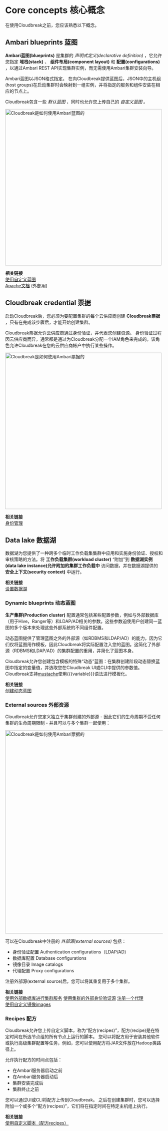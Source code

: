 # Core concepts 核心概念

在使用Cloudbreak之前，您应该熟悉以下概念。

## Ambari blueprints 蓝图

**Ambari蓝图(blueprints)** 是集群的 *声明式定义(declarative definition)* ，它允许您指定 **堆栈(stack)** 、 **组件布局(component layout)** 和 **配置(configurations)** ，以通过Ambari REST API实现集群实例，而无需使用Ambari集群安装向导。

Ambari蓝图以JSON格式指定。 在向Cloudbreak提供蓝图后，JSON中的主机组(host groups)在启动集群时会映射到一组实例，并将指定的服务和组件安装在相应的节点上。

Cloudbreak包含一些 *默认蓝图* ，同时也允许您上传自己的 *自定义蓝图* 。

<a href="../images/cb_arch-blue.png" target="_blank" title="click to enlarge">
    <img src="../images/cb_arch-blue.png" width="500" title="Cloudbreak是如何使用Ambari蓝图的">
</a>

[来源]: <> (Source https://docs.google.com/presentation/d/1Br69oOMZIUwQA_qLGslbZW4UxgvSmpSp7FgYuFVwJkE/edit)

**相关链接**  
[使用自定义蓝图](7.1.2-blueprints-蓝图.md)  
[Apache文档](https://cwiki.apache.org/confluence/display/AMBARI/Blueprints) (外部用)  

## Cloudbreak credential 票据

启动Cloudbreak后，您必须为要配置集群的每个云供应商创建 **Cloudbreak票据** ，只有在完成该步骤后，才能开始创建集群。

Cloudbreak票据允许云供应商通过身份验证，并代表您创建资源。 身份验证过程因云供应商而异，通常都是通过为Cloudbreak分配一个IAM角色来完成的。该角色允许Cloudbreak在您的云供应商帐户中执行某些操作。

<a href="../images/cb_arch-cred.png" target="_blank" title="click to enlarge">
    <img src="../images/cb_arch-cred.png" width="500" title="Cloudbreak是如何使用Ambari票据的">
</a>

[来源]: <> (Source https://docs.google.com/presentation/d/1Br69oOMZIUwQA_qLGslbZW4UxgvSmpSp7FgYuFVwJkE/edit)

**相关链接**  
[身份管理](1.5-security-安全.md#identity-management)  

## Data lake 数据湖

数据湖为您提供了一种跨多个临时工作负载集集群中应用和实施身份验证、授权和审核策略的方法。将 **工作负载集群(workload cluster)** “附加”到 **数据湖实例(data lake instance)允许附加的集群工作负载中** 访问数据，并在数据湖提供的 **安全上下文(security context)** 中运行。

**相关链接**  
[设置数据湖](7.4-data-lake-数据湖.md)

### Dynamic blueprints 动态蓝图

**生产集群(Production cluster)** 配置通常包括某些配置参数，例如与外部数据库（用于Hive，Ranger等）和LDAP/AD相关的参数。这些参数迫使用户创建同一蓝图的多个版本来处理这些外部系统的不同组件配置。

动态蓝图提供了管理蓝图之外的外部源（如RDBMS和LDAP/AD）的能力，因为它们仅将蓝图用作模板，因此Cloudbreak将实际配置注入您的蓝图。这简化了外部源（RDBMS和LDAP/AD）的集群配置的重用，并简化了蓝图本身。

Cloudbreak允许您创建包含模板的特殊“动态”蓝图：在集群创建阶段动态替换蓝图中指定的变量值，并选取您在Cloudbreak UI或CLI中提供的参数值。
Cloudbreak支持[mustache](https://mustache.github.io/)使用{{{variable}}}语法进行模板化。

**相关链接**  
[创建动态蓝图](7.1.2-blueprints-蓝图.md#creating-dynamic-blueprints)

### External sources 外部资源

Cloudbreak允许您定义独立于集群创建的外部源 - 因此它们的生命周期不受任何集群的生命周期限制 - 并且可以与多个集群一起使用：

<a href="../images/cb_external-source.png" target="_blank" title="click to enlarge">
    <img src="../images/cb_external-source.png" width="650" title="Cloudbreak是如何使用Ambari票据的">
</a>

[来源]: <> (Source https://docs.google.com/presentation/d/1vo3aZVMX0vx9gHZ5hALgxkGHw3l1PW-bGbxaYjk57Uo/edit#slide=id.p1)

可以在Cloudbreak中注册的 *外部源(external sources)* 包括：

* 身份验证配置 Authentication configurations（LDAP/AD）
* 数据库配置 Database configurations
* 镜像目录 Image catalogs
* 代理配置 Proxy configurations

注册外部源(external source)后，您可以将其重复用于多个集群。

**相关链接**  
[使用外部数据库进行集群服务](7.1.10-external-db-外部数据库.md)
[使用集群的外部身份验证源](7.1.11-external-ldap-外部验证.md)
[注册一个代理](7.1.12-external-proxy-代理.md)  
[使用自定义镜像images](7.1.5-images-镜像.md)

### Recipes 配方

Cloudbreak允许您上传自定义脚本，称为“配方(recipes)”，配方(recipe)是在特定时间在所选节点组的所有节点上运行的脚本。 您可以将配方用于安装其他软件或执行高级集群配置等任务，例如，您可以使用配方将JAR文件放在Hadoop类路径上。

允许执行配方的时间点包括：

* 在Ambari服务器启动之前
* 在Ambari服务器启动后
* 集群安装完成后
* 集群终止之前

您可以通过UI或CLI将配方上传到Cloudbreak。 之后在创建集群时，您可以选择附加一个或多个“配方(recipes)”，它们将在指定时间在特定主机组上执行。

**相关链接**  
[使用自定义脚本（配方recipes）](7.1.3-recipes-配方.md)
